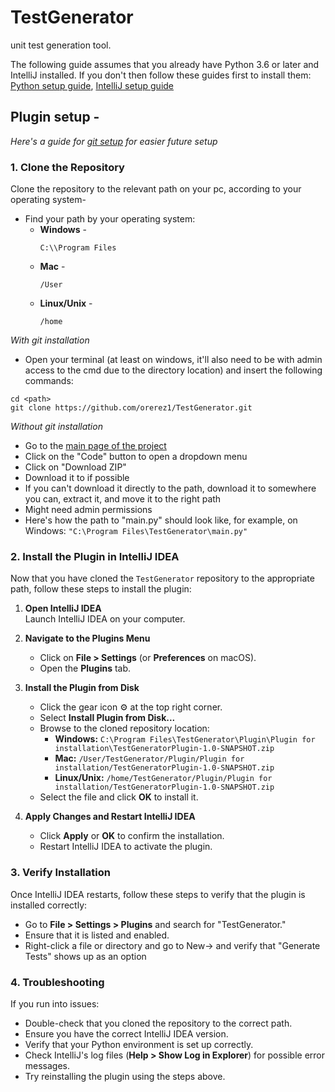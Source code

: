 # TestGenerator
unit test generation tool.

The following guide assumes that you already have Python 3.6 or later and IntelliJ installed.
If you don't then follow these guides first to install them:
[Python setup guide](https://github.com/orerez1/TestGenerator/blob/20-installation-guide/docs/PythonInstallationGuide.md), 
[IntelliJ setup guide](https://github.com/orerez1/TestGenerator/blob/20-installation-guide/docs/IntelliJ%20installation%20guide.md)


Plugin setup -
-
_Here's a guide for [git setup](https://github.com/orerez1/TestGenerator/blob/20-installation-guide/docs/git%20setup%20guide.md) for easier future setup_


### **1. Clone the Repository**

Clone the repository to the relevant path on your pc, according to your operating system-
 - Find your path by your operating system:
   - **Windows** -
     ```
     C:\\Program Files
     ```
   - **Mac** - 
     ```
     /User
     ```
   - **Linux/Unix** - 
     ```
     /home
     ```
  _With git installation_
 - Open your terminal (at least on windows, it'll also need to be with admin access to the cmd due to the directory location) and insert the following commands:

  ```
  cd <path>
  git clone https://github.com/orerez1/TestGenerator.git
  ```
_Without git installation_

 - Go to the [main page of the project](https://github.com/orerez1/TestGenerator)
 - Click on the "Code" button to open a dropdown menu
 - Click on "Download ZIP"
 - Download it to <path> if possible
 - If you can't download it directly to the path, download it to somewhere you can, extract it, and move it to the right path
 - Might need admin permissions
 - Here's how the path to "main.py" should look like, for example, on Windows: `"C:\Program Files\TestGenerator\main.py"`


### **2. Install the Plugin in IntelliJ IDEA**  
Now that you have cloned the `TestGenerator` repository to the appropriate path, follow these steps to install the plugin:

1. **Open IntelliJ IDEA**  
   Launch IntelliJ IDEA on your computer.

2. **Navigate to the Plugins Menu**  
   - Click on **File > Settings** (or **Preferences** on macOS).  
   - Open the **Plugins** tab.

3. **Install the Plugin from Disk**  
   - Click the gear icon ⚙️ at the top right corner.  
   - Select **Install Plugin from Disk...**  
   - Browse to the cloned repository location:  
     - **Windows:** `C:\Program Files\TestGenerator\Plugin\Plugin for installation\TestGeneratorPlugin-1.0-SNAPSHOT.zip`  
     - **Mac:** `/User/TestGenerator/Plugin/Plugin for installation/TestGeneratorPlugin-1.0-SNAPSHOT.zip`  
     - **Linux/Unix:** `/home/TestGenerator/Plugin/Plugin for installation/TestGeneratorPlugin-1.0-SNAPSHOT.zip`  
   - Select the file and click **OK** to install it.

4. **Apply Changes and Restart IntelliJ IDEA**  
   - Click **Apply** or **OK** to confirm the installation.  
   - Restart IntelliJ IDEA to activate the plugin.

### **3. Verify Installation**  
Once IntelliJ IDEA restarts, follow these steps to verify that the plugin is installed correctly:

- Go to **File > Settings > Plugins** and search for "TestGenerator."
- Ensure that it is listed and enabled.
- Right-click a file or directory and go to New-> and verify that "Generate Tests" shows up as an option

### **4. Troubleshooting**  
If you run into issues:  
- Double-check that you cloned the repository to the correct path.  
- Ensure you have the correct IntelliJ IDEA version.  
- Verify that your Python environment is set up correctly.  
- Check IntelliJ's log files (**Help > Show Log in Explorer**) for possible error messages.  
- Try reinstalling the plugin using the steps above.  



